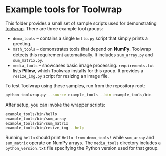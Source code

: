 # Example tools for Toolwrap

This folder provides a small set of sample scripts used for demonstrating
[toolwrap](../toolwrap.py). There are three example tool groups:

- `demo_tools` – contains a single `hello.py` script that simply prints a
  greeting.
- `math_tools` – demonstrates tools that depend on **NumPy**. Toolwrap
  detects this requirement automatically. It includes `sum_array.py` and
  `sum_matrix.py`.
- `media_tools` – showcases basic image processing. `requirements.txt`
  lists **Pillow**, which Toolwrap installs for this group. It provides a
  `resize_img.py` script for resizing an image file.

To test Toolwrap using these samples, run from the repository root:

```bash
python toolwrap.py --source example_tools --bin example_tools/bin
```

After setup, you can invoke the wrapper scripts:

```bash
example_tools/bin/hello
example_tools/bin/sum_array
example_tools/bin/sum_matrix
example_tools/bin/resize_img --help
```

Running `hello` should print `Hello from demo_tools!` while `sum_array` and
`sum_matrix` operate on NumPy arrays. The `media_tools` directory includes a
`python_version.txt` file specifying the Python version used for that group.
